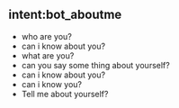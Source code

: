 ## intent:bot_aboutme

- who are you?
- can i know about you?
- what are you?
- can you say some thing about yourself?
- can i know about you?
- can i know you?
- Tell me about yourself?

